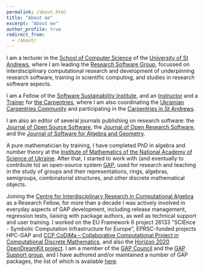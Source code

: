 ```yaml
---
permalink: /about.html
title: "About me"
excerpt: "About me"
author_profile: true
redirect_from: 
  - /about/
---
```


I am a lecturer in the [School of Computer Science](https://www.cs.st-andrews.ac.uk/)
of the [University of St Andrews](https://www.st-andrews.ac.uk/), where
I am leading the [Research Software Group](https://www.st-andrews.ac.uk/computer-science/research/groups/research-software/),
focussed on interdisciplinary computational research and development of underpinning
research software, training in scientific computing, and studies in research software
aspects.

I am a Fellow of the [Software Sustainability Institute](https://www.software.ac.uk/),
and an [Instructor](https://carpentries.org/instructors/) and
a [Trainer](https://carpentries.org/trainers/) for [the Carpentries](https://carpentries.org/),
where I am also coordinating the [Ukrainian Carpentries Community](https://ukrainian-carpentries.github.io/)
and participating in the [Carpentries in St Andrews](https://carpentries.wp.st-andrews.ac.uk/).

I am also an editor of several journals publishing on research software:
the [Journal of Open Source Software](https://joss.theoj.org/),
the [Journal of Open Research Software](https://openresearchsoftware.metajnl.com/),
and the [Journal of Software for Algebra and Geometry](https://msp.org/jsag/).

A pure mathematician by training, I have completed PhD in algebra and number theory at the
[Institute of Mathematics of the National Academy of Science of Ukraine](https://imath.kiev.ua/).
After that, I started to work with (and eventually to contribute to) an open-source system [GAP](https://www.gap-system.org/), used for research and teaching in the study of groups and their
representations, rings, algebras, semigroups, combinatorial structures,
and other discrete mathematical objects.

Joining the [Centre for Interdisciplinary Research in Computational Algebra](https://circa.st-andrews.ac.uk/) as a Research Fellow, for more than a decade
I was actively involved in everyday aspects
of GAP development, including release management, regression tests,
liaising with package authors, as well as technical support and user training. I worked on the
EU Framework 6 project 26133 "SCIEnce - Symbolic Computation Infrastructure for Europe",
EPRSC-funded projects HPC-GAP and [CCP CoDiMa – Collaborative Computational Project in Computational Discrete Mathematics](https://blogs.cs.st-andrews.ac.uk/codima/),
and also the [Horizon 2020 OpenDreamKit project](https://opendreamkit.org/).
I am a member of the [GAP Council](https://www.gap-system.org/Contacts/People/Council/council.html)
and the [GAP Support group](https://www.gap-system.org/Contacts/People/supportgroup.html), and
I have authored and/or maintained a number of GAP packages, the list of which is available [here](https://www.gap-system.org/packages/#konovalov).
